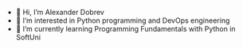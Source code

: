 - 👋 Hi, I’m Alexander Dobrev
- 👀 I’m interested in Python programming and DevOps engineering
- 🌱 I’m currently learning Programming Fundamentals with Python in SoftUni

<!---
alexanderdobrev9613/alexanderdobrev9613 is a ✨ special ✨ repository because its `README.md` (this file) appears on your GitHub profile.
You can click the Preview link to take a look at your changes.
--->

